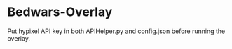 # Bedwars-Overlay
Put hypixel API key in both APIHelper.py and config.json before running the overlay.